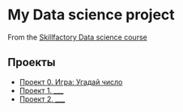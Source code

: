 
# My Data science project
From the [Skillfactory Data science course](https://skillfactory.ru/courses/data-science)

## Проекты

* [Проект 0. Игра: Угадай число](https://github.com/andrbr-br/IDE/tree/main/project_0)
* [Проект 1. ___](___)
* [Проект 2. ___](___)